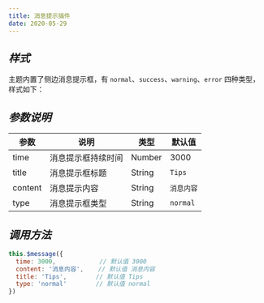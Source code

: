 ```yaml
---
title: 消息提示插件
date: 2020-05-29
---
```


## ***样式***

主题内置了侧边消息提示框，有 `normal`、`success`、`warning`、`error` 四种类型，样式如下：

<MessageBoxDemo></MessageBoxDemo>

## ***参数说明***

|参数|说明|类型|默认值|
|-|-|-|-|
|time|消息提示框持续时间|Number|3000|
|title|消息提示框标题|String|`Tips`|
|content|消息提示内容|String|`消息内容`|
|type|消息提示框类型|String|`normal`|

## ***调用方法***

```javascript
this.$message({
  time: 3000,            // 默认值 3000
  content: '消息内容',    // 默认值 消息内容
  title: 'Tips',        // 默认值 Tips
  type: 'normal'        // 默认值 normal
})
```
